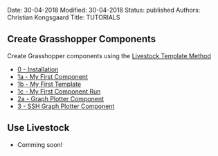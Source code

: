 Date: 30-04-2018
Modified: 30-04-2018
Status: published
Authors: Christian Kongsgaard
Title: TUTORIALS

## Create Grasshopper Components

Create Grasshopper components using the [Livestock Template Method]({filename}/posts/how_is_it_working.md)

* [0 - Installation]({filename}/posts/install_livestock3d.md)
* [1a - My First Component]({filename}/posts/first_component.md)
* [1b - My First Template]({filename}/posts/first_template.md)
* [1c - My First Component Run]({filename}/posts/first_component_run.md)
* [2a - Graph Plotter Component]({filename}/posts/graph_plotter.md)
* [3 - SSH Graph Plotter Component]({filename}/posts/ssh.md)

## Use Livestock

* Comming soon!